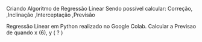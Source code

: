 Criando Algoritmo de Regressão Linear
Sendo possível calcular:
 Correção,
,Inclinação
,Interceptação
,Previsão

Regressão Linear em Python realizado no Google Colab.
Calcular a Previsao de quando x (6), y ( ? )
